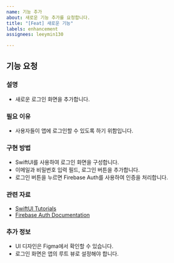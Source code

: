 ```yaml
---
name: 기능 추가
about: 새로운 기능 추가를 요청합니다.
title: "[Feat] 새로운 기능"
labels: enhancement
assignees: leeymin130

---
```


## 기능 요청

### 설명
- 새로운 로그인 화면을 추가합니다.

### 필요 이유
- 사용자들이 앱에 로그인할 수 있도록 하기 위함입니다.

### 구현 방법
- SwiftUI를 사용하여 로그인 화면을 구성합니다.
- 이메일과 비밀번호 입력 필드, 로그인 버튼을 추가합니다.
- 로그인 버튼을 누르면 Firebase Auth를 사용하여 인증을 처리합니다.

### 관련 자료
- [SwiftUI Tutorials](https://developer.apple.com/tutorials/swiftui)
- [Firebase Auth Documentation](https://firebase.google.com/docs/auth)

### 추가 정보
- UI 디자인은 Figma에서 확인할 수 있습니다.
- 로그인 화면은 앱의 루트 뷰로 설정해야 합니다.
